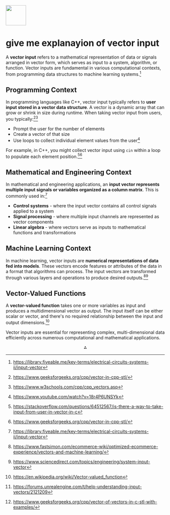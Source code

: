 <img src="https://r2cdn.perplexity.ai/pplx-full-logo-primary-dark%402x.png" style="height:64px;margin-right:32px"/>

# give me explanayion of vector input

A **vector input** refers to a mathematical representation of data or signals arranged in vector form, which serves as input to a system, algorithm, or function. Vector inputs are fundamental in various computational contexts, from programming data structures to machine learning systems.[^1_2]

## Programming Context

In programming languages like C++, vector input typically refers to **user input stored in a vector data structure**. A vector is a dynamic array that can grow or shrink in size during runtime. When taking vector input from users, you typically:[^1_1][^1_3]

- Prompt the user for the number of elements
- Create a vector of that size
- Use loops to collect individual element values from the user[^1_6]

For example, in C++, you might collect vector input using `cin` within a loop to populate each element position.[^1_4][^1_1]

## Mathematical and Engineering Context

In mathematical and engineering applications, an **input vector represents multiple input signals or variables organized as a column matrix**. This is commonly used in:[^1_2]

- **Control systems** - where the input vector contains all control signals applied to a system
- **Signal processing** - where multiple input channels are represented as vector components
- **Linear algebra** - where vectors serve as inputs to mathematical functions and transformations


## Machine Learning Context

In machine learning, vector inputs are **numerical representations of data fed into models**. These vectors encode features or attributes of the data in a format that algorithms can process. The input vectors are transformed through various layers and operations to produce desired outputs.[^1_8][^1_9]

## Vector-Valued Functions

A **vector-valued function** takes one or more variables as input and produces a multidimensional vector as output. The input itself can be either scalar or vector, and there's no required relationship between the input and output dimensions.[^1_7]

Vector inputs are essential for representing complex, multi-dimensional data efficiently across numerous computational and mathematical applications.
<span style="display:none">[^1_10][^1_5]</span>

<div style="text-align: center">⁂</div>

[^1_1]: https://www.geeksforgeeks.org/cpp/vector-in-cpp-stl/

[^1_2]: https://library.fiveable.me/key-terms/electrical-circuits-systems-ii/input-vector

[^1_3]: https://www.w3schools.com/cpp/cpp_vectors.asp

[^1_4]: https://stackoverflow.com/questions/64512567/is-there-a-way-to-take-input-from-user-in-vector-in-c

[^1_5]: https://www.geeksforgeeks.org/cpp/vector-of-vectors-in-c-stl-with-examples/

[^1_6]: https://www.youtube.com/watch?v=18r4P6UNSYk

[^1_7]: https://en.wikipedia.org/wiki/Vector-valued_function

[^1_8]: https://www.fastsimon.com/ecommerce-wiki/optimized-ecommerce-experience/vectors-and-machine-learning/

[^1_9]: https://www.sciencedirect.com/topics/engineering/system-input-vector

[^1_10]: https://forums.unrealengine.com/t/help-understanding-input-vectors/2121209

